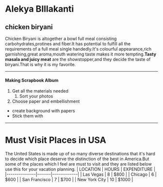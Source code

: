 # Alekya BIllakanti
## chicken biryani
Chicken Biryani is altogether a bowl full meal consisting carbohydrates,protines and fiber.It has potential to fulfill all the requirements of a full meal single handedly.It's colourful appearance,rich garnishing,great aroma,mouth watering taste makes it more tempting.**Tasty masala and juicy meat** are the showstopper,and they decide the taste of biryani.That is why it is my favorite.

---
#### Making Scrapbook Album
1. Get all the materials needed
    1. Sort your photos
3. Choose paper and embellishment
* create background with papers
* Stick them with 
---
# Must Visit Places in USA
The United States is made up of so many diverse destinations that it's hard to decide which place deserve the distinction of the best in America.But some of the places which I feel are must to visit and they are listed below use this for your vacation planning.
| LOCATION      | HOURS | EXPENDITURE |
|---------------|-------|-------------|
| Las Vegas     | 8     | $800        |
| Chicago       | 6     | $600        |
| San Francisco | 7     | $700        |
| New York City | 10    | $1000       |